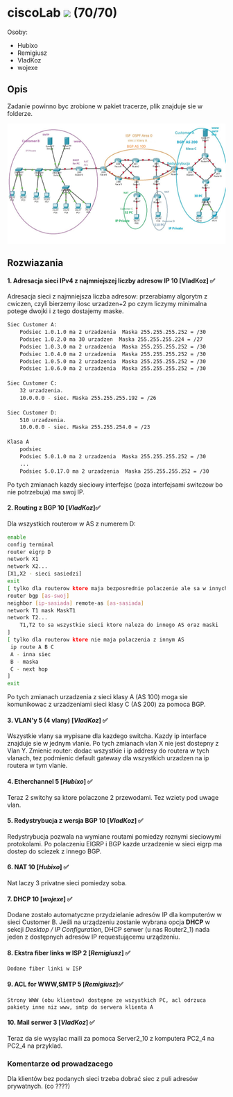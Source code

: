 # ciscoLab ![](https://geps.dev/progress/100) (70/70)

Osoby:

- Hubixo
- Remigiusz
- VladKoz
- wojexe

## Opis

Zadanie powinno byc zrobione w pakiet tracerze, plik znajduje sie w folderze.

![img.png](img.png)

## Rozwiazania

#### 1. Adresacja sieci IPv4 z najmniejszej liczby adresow IP 10 [VladKoz] ✅

Adresacja sieci z najmniejsza liczba adresow:
przerabiamy algorytm z cwiczen, czyli bierzemy ilosc urzadzen+2 po czym liczymy minimalna potege dwojki i z tego dostajemy maske.

```bash
Siec Customer A:
    Podsiec 1.0.1.0 ma 2 urzadzenia  Maska 255.255.255.252 = /30
    Podsiec 1.0.2.0 ma 30 urzadzen  Maska 255.255.255.224 = /27
    Podsiec 1.0.3.0 ma 2 urzadzenia  Maska 255.255.255.252 = /30
    Podsiec 1.0.4.0 ma 2 urzadzenia  Maska 255.255.255.252 = /30
    Podsiec 1.0.5.0 ma 2 urzadzenia  Maska 255.255.255.252 = /30
    Podsiec 1.0.6.0 ma 2 urzadzenia  Maska 255.255.255.252 = /30

Siec Customer C:
    32 urzadzenia.
    10.0.0.0 - siec. Maska 255.255.255.192 = /26

Siec Customer D:
    510 urzadzenia.
    10.0.0.0 - siec. Maska 255.255.254.0 = /23

Klasa A
    podsiec
    Podsiec 5.0.1.0 ma 2 urzadzenia  Maska 255.255.255.252 = /30
    ...
    Podsiec 5.0.17.0 ma 2 urzadzenia  Maska 255.255.255.252 = /30

```

Po tych zmianach kazdy sieciowy interfejsc (poza interfejsami switczow bo nie potrzebuja) ma swoj IP.

#### 2. Routing z BGP 10 [_VladKoz_]✅

Dla wszystkich routerow w AS z numerem D:

```bash
enable
config terminal
router eigrp D
network X1
network X2...
[X1,X2 - sieci sasiedzi]
exit
[ tylko dla routerow ktore maja bezposrednie polaczenie ale sa w innych AS
router bgp [as-swoj]
neighbor [ip-sasiada] remote-as [as-sasiada]
network T1 mask MaskT1
network T2...
    T1,T2 to sa wszystkie sieci ktore naleza do innego AS oraz maski
]
[ tylko dla routerow ktore nie maja polaczenia z innym AS
 ip route A B C
 A - inna siec
 B - maska
 C - next hop
]
exit
```

Po tych zmianach urzadzenia z sieci klasy A (AS 100) moga sie komunikowac z urzadzeniami sieci klasy C (AS 200) za pomoca BGP.

#### 3. VLAN'y 5 (4 vlany) [_VladKoz_] ✅

Wszystkie vlany sa wypisane dla kazdego switcha. Kazdy ip interface znajduje sie w jednym vlanie.
Po tych zmianach vlan X nie jest dostepny z Vlan Y.
Zmienic router: dodac wszystkie i ip addresy do routera w tych vlanach, tez podmienic default gateway
dla wszystkich urzadzen na ip routera w tym vlanie.

#### 4. Etherchannel 5 [_Hubixo_] ✅

Teraz 2 switchy sa ktore polaczone 2 przewodami. Tez wziety pod uwage vlan.

#### 5. Redystrybucja z wersja BGP 10 [_VladKoz_] ✅

Redystrybucja pozwala na wymiane routami pomiedzy roznymi sieciowymi protokolami. Po polaczeniu EIGRP i BGP kazde urzadzenie w sieci
eigrp ma dostep do sciezek z innego BGP.

#### 6. NAT 10 [_Hubixo_] ✅

Nat laczy 3 privatne sieci pomiedzy soba.

#### 7. DHCP 10 [_wojexe_] ✅

Dodane zostało automatyczne przydzielanie adresów IP dla komputerów w sieci Customer B.
Jeśli na urządzeniu zostanie wybrana opcja **DHCP** w sekcji _Desktop / IP Configuration_, DHCP serwer (u nas Router2_1) nada jeden z dostępnych adresów IP requestującemu urządzeniu.

#### 8. Ekstra fiber links w ISP 2 [_Remigiusz_] ✅

```
Dodane fiber linki w ISP
```

#### 9. ACL for WWW,SMTP 5 [_Remigiusz_]✅

```
Strony WWW (obu klientow) dostępne ze wszystkich PC, acl odrzuca pakiety inne niz www, smtp do serwera klienta A
```

#### 10. Mail serwer 3 [_VladKoz_] ✅

Teraz da sie wysylac maili za pomoca Server2_10 z komputera PC2_4 na PC2_4 na przyklad.

### Komentarze od prowadzacego

Dla klientów bez podanych sieci trzeba dobrać siec z puli adresów prywatnych. (co ????)
